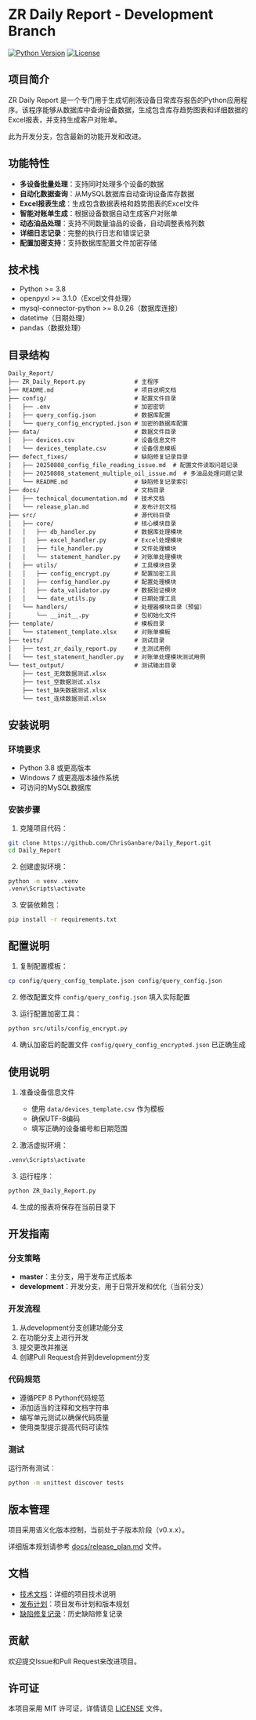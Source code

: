 # ZR Daily Report - Development Branch

[![Python Version](https://img.shields.io/badge/python-3.8%2B-blue)](https://www.python.org/downloads/)
[![License](https://img.shields.io/badge/license-MIT-green)](LICENSE)

## 项目简介

ZR Daily Report 是一个专门用于生成切削液设备日常库存报告的Python应用程序。该程序能够从数据库中查询设备数据，生成包含库存趋势图表和详细数据的Excel报表，并支持生成客户对账单。

此为开发分支，包含最新的功能开发和改进。

## 功能特性

- **多设备批量处理**：支持同时处理多个设备的数据
- **自动化数据查询**：从MySQL数据库自动查询设备库存数据
- **Excel报表生成**：生成包含数据表格和趋势图表的Excel文件
- **智能对账单生成**：根据设备数据自动生成客户对账单
- **动态油品处理**：支持不同数量油品的设备，自动调整表格列数
- **详细日志记录**：完整的执行日志和错误记录
- **配置加密支持**：支持数据库配置文件加密存储

## 技术栈

- Python >= 3.8
- openpyxl >= 3.1.0（Excel文件处理）
- mysql-connector-python >= 8.0.26（数据库连接）
- datetime（日期处理）
- pandas（数据处理）

## 目录结构

```
Daily_Report/
├── ZR_Daily_Report.py              # 主程序
├── README.md                       # 项目说明文档
├── config/                         # 配置文件目录
│   ├── .env                        # 加密密钥
│   ├── query_config.json           # 数据库配置
│   └── query_config_encrypted.json # 加密的数据库配置
├── data/                           # 数据文件目录
│   ├── devices.csv                 # 设备信息文件
│   └── devices_template.csv        # 设备信息模板
├── defect_fixes/                   # 缺陷修复记录目录
│   ├── 20250808_config_file_reading_issue.md  # 配置文件读取问题记录
│   ├── 20250808_statement_multiple_oil_issue.md  # 多油品处理问题记录
│   └── README.md                   # 缺陷修复记录索引
├── docs/                           # 文档目录
│   ├── technical_documentation.md  # 技术文档
│   └── release_plan.md             # 发布计划文档
├── src/                            # 源代码目录
│   ├── core/                       # 核心模块目录
│   │   ├── db_handler.py           # 数据库处理模块
│   │   ├── excel_handler.py        # Excel处理模块
│   │   ├── file_handler.py         # 文件处理模块
│   │   └── statement_handler.py    # 对账单处理模块
│   ├── utils/                      # 工具模块目录
│   │   ├── config_encrypt.py       # 配置加密工具
│   │   ├── config_handler.py       # 配置处理模块
│   │   ├── data_validator.py       # 数据验证模块
│   │   └── date_utils.py           # 日期处理工具
│   └── handlers/                   # 处理器模块目录（预留）
│       └── __init__.py             # 包初始化文件
├── template/                       # 模板目录
│   └── statement_template.xlsx     # 对账单模板
├── tests/                          # 测试目录
│   ├── test_zr_daily_report.py     # 主测试用例
│   └── test_statement_handler.py   # 对账单处理模块测试用例
└── test_output/                    # 测试输出目录
    ├── test_无效数据测试.xlsx
    ├── test_空数据测试.xlsx
    ├── test_缺失数据测试.xlsx
    └── test_连续数据测试.xlsx
```

## 安装说明

### 环境要求

- Python 3.8 或更高版本
- Windows 7 或更高版本操作系统
- 可访问的MySQL数据库

### 安装步骤

1. 克隆项目代码：
```bash
git clone https://github.com/ChrisGanbare/Daily_Report.git
cd Daily_Report
```

2. 创建虚拟环境：
```bash
python -m venv .venv
.venv\Scripts\activate
```

3. 安装依赖包：
```bash
pip install -r requirements.txt
```

## 配置说明

1. 复制配置模板：
```bash
cp config/query_config_template.json config/query_config.json
```

2. 修改配置文件 `config/query_config.json` 填入实际配置

3. 运行配置加密工具：
```bash
python src/utils/config_encrypt.py
```

4. 确认加密后的配置文件 `config/query_config_encrypted.json` 已正确生成

## 使用说明

1. 准备设备信息文件
   - 使用 `data/devices_template.csv` 作为模板
   - 确保UTF-8编码
   - 填写正确的设备编号和日期范围

2. 激活虚拟环境：
```bash
.venv\Scripts\activate
```

3. 运行程序：
```bash
python ZR_Daily_Report.py
```

4. 生成的报表将保存在当前目录下

## 开发指南

### 分支策略

- **master**：主分支，用于发布正式版本
- **development**：开发分支，用于日常开发和优化（当前分支）

### 开发流程

1. 从development分支创建功能分支
2. 在功能分支上进行开发
3. 提交更改并推送
4. 创建Pull Request合并到development分支

### 代码规范

- 遵循PEP 8 Python代码规范
- 添加适当的注释和文档字符串
- 编写单元测试以确保代码质量
- 使用类型提示提高代码可读性

### 测试

运行所有测试：
```bash
python -m unittest discover tests
```

## 版本管理

项目采用语义化版本控制，当前处于子版本阶段（v0.x.x）。

详细版本规划请参考 [docs/release_plan.md](docs/release_plan.md) 文件。

## 文档

- [技术文档](docs/technical_documentation.md)：详细的项目技术说明
- [发布计划](docs/release_plan.md)：项目发布计划和版本规划
- [缺陷修复记录](defect_fixes/)：历史缺陷修复记录

## 贡献

欢迎提交Issue和Pull Request来改进项目。

## 许可证

本项目采用 MIT 许可证，详情请见 [LICENSE](LICENSE) 文件。